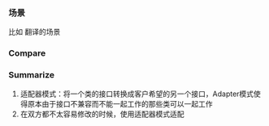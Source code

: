 ### 场景
比如 翻译的场景

### Compare


### Summarize
1. 适配器模式：将一个类的接口转换成客户希望的另一个接口，Adapter模式使得原本由于接口不兼容而不能一起工作的那些类可以一起工作
2. 在双方都不太容易修改的时候，使用适配器模式适配
